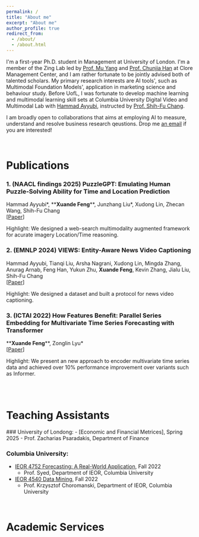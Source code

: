 ```yaml
---
permalink: /
title: "About me"
excerpt: "About me"
author_profile: true
redirect_from: 
  - /about/
  - /about.html
---
```



I'm a first-year Ph.D. student in Management at University of London. I'm a member of the Zing Lab led by [Prof. Mu Yang](https://www.bbk.ac.uk/our-staff/profile/9356136/mu-yang) and [Prof. Chunjia Han](https://www.bbk.ac.uk/our-staff/profile/9337799/chunjia-han) at Clore Management Center, and I am rather fortunate to be jointly advised both of talented scholars. My primary research interests are AI tools', such as Multimodal Foundation Models', application in marketing science and behaviour study. Before UofL, I was fortunate to develop machine learning and multimodal learning skill sets at Columbia University Digital Video and Multimodal Lab with [Hammad Ayyubi](https://hammad001.github.io), instructed by [Prof. Shih-Fu Chang](https://www.engineering.columbia.edu/faculty-staff/directory/dean-shih-fu-chang).

I am broadly open to collaborations that aims at employing AI to measure, understand and resolve business research qeustions. Drop me <a href="mailto:xf2219@columbia.edu">an email</a> if you are interested!

<!--My research spans several fields of machine learning, including representation learning and deep learning frameworks design (e.g. Transformers), as well as Monte Carlo methods. Despite such diversity, I'm chiefly fond of the **theory-grounded algorithms** with applications in computer vision and robotics. Specifically, my research aims at making algorithms more *efficient* \[[1](#Topographer),[5](#HRF),[7](#OMC)\] and *scalable* \[[4](#Toeplitz),
[6](#GKAT)], as well as designing *simple but effective* \[[2](#SMKD)\] learning algorithms as a *better alternative to traditional heuristics* \[[3](#TANDEM)\].

<!--If you are interested in my research and would like collaboration, please feel free to contact me via email! :) -->

<!--**I'm applying for Fall 2023 CS Ph.D. programs and looking for Spring & Summer 2023 research assistant positions. Feel free to reach out!**-->

<br/>


<h1 id="publications"> Publications</h1>

### <a name="Human-like Image Location/Time Reasoning"></a> 1. **(NAACL findings 2025)** **PuzzleGPT: Emulating Human Puzzle-Solving Ability for Time and Location Prediction**
Hammad Ayyubi\*, **<b>Xuande Feng</b>\**, Junzhang Liu\*, Xudong Lin, Zhecan Wang, Shih-Fu Chang
<br>\[[Paper](https://arxiv.org/pdf/2501.14210)\]


Highlight: We designed a web-search multimodality augmented framework for acurate imagery Location/Time reasoning.


### <a name="VIEW"></a> 2. **(EMNLP 2024)** **VIEWS: Entity-Aware News Video Captioning**
Hammad Ayyubi, Tianqi Liu, Arsha Nagrani, Xudong Lin, Mingda Zhang, Anurag Arnab, Feng Han, Yukun Zhu, <b>Xuande Feng</b>, Kevin Zhang, Jialu Liu, Shih-Fu Chang
<br>\[[Paper](https://arxiv.org/pdf/2501.14210)\]


Highlight: We designed a dataset and built a protocol for news video captioning.


### <a name="How Features Work"></a> 3. **(ICTAI 2022)** **How Features Benefit: Parallel Series Embedding for Multivariate Time Series Forecasting with Transformer**
**<b>Xuande Feng</b>\**, Zonglin Lyu\*
<br>\[[Paper](https://ieeexplore.ieee.org/abstract/document/10098079)\]

<!--<img align='center' src="https://github.com/HL-hanlin/HL-hanlin.github.io/blob/master/images/ICML2023_front_image.png?raw=true"  width="820px"/>-->

Highlight: We present an new approach to encoder multivariate time series data and achieved over 10% performance improvement over variants such as Informer.
<br><br>

<!--### <a name="SMKD"></a> 2. **(Preprint 2023)** **Supervised Masked Knowledge Distillation for Few-shot Transformers**
***Han Lin**\*, Guangxing Han\*, Jiawei Ma, Shiyuan Huang, Xudong Lin, Shih-Fu Chang*
<br>[Paper coming soon]\[[Code](https://github.com/HL-hanlin/SMKD)\]\[[Slides](https://www.dropbox.com/s/29n9gjgzbqjqqbk/SMKD.pdf?dl=0)\]

<img align='center' src="https://github.com/HL-hanlin/HL-hanlin.github.io/blob/master/images/SMKD3.png?raw=true"  width="820px"/>

Highlight: We propose a novel framework for few-shot Transformers which incorporates label information into self-distillation. Compared with previous self-supervised methods, we allow intra-class knowledge distillation on both class and patch tokens, and introduce the challenging task of masked patch tokens reconstruction across intra-class images. 
<br><br>

<!--### <a name="TANDEM"></a> 3. **(ICRA 2023)** [**Active Tactile Exploration for 3D Object Recognition**](https://arxiv.org/abs/2209.08772)
*Jingxi Xu\*, **Han Lin\***, Shuran Song, Matei Ciocarlie*
<br>\[[Paper](https://arxiv.org/abs/2209.08772)\]\[[Blog](https://jxu.ai/tandem3d/)\]\[[Video](https://www.youtube.com/watch?v=z_90xVf1-88)\]

<img align='center' src="https://github.com/HL-hanlin/HL-hanlin.github.io/blob/master/images/TANDEM.png?raw=true" height='340px' width="700px"/>

Highlight: We propose TANDEM3D, a co-training framework for exploration and decision making to 3D object recognition with tactile signals. TANDEM3D is based on a novel encoder that builds 3D object representation from contact positions and normals using PointNet++, and enables 6DOF movement.
<br><br>


<!--### <a name="Toeplitz"></a> 4. **(ICML 2022)** [**From block-Toeplitz matrices to differential equations on graphs: towards a general theory for scalable masked Transformers**](http://arxiv.org/abs/2107.07999)
*Krzysztof Choromanski\*, **Han Lin**\*, Haoxian Chen\*, Tianyi Zhang, Arijit Sehanobish, Valerii Likhosherstov, Jack Parker-Holder, Tamas Sarlos, Adrian Weller, Thomas Weingarten*
<br>\[[Paper](http://arxiv.org/abs/2107.07999)\]\[[Code](https://github.com/HL-hanlin/GKAT)\]\[[Poster](https://icml.cc/media/PosterPDFs/ICML%202022/f231f2107df69eab0a3862d50018a9b2_mzhGQSV.png)\]

<img align='center' src="https://github.com/HL-hanlin/HL-hanlin.github.io/blob/master/images/Toeplitz.png?raw=true" height='200px'  width="700px"/>

Highlight: We leverage many mathematical techniques ranging from spectral analysis through dynamic programming and random walks and proposed a comprehensive approach for incorporating various masking mechanisms into Transformers architectures in a scalable way, including efficient d-dimensional RPE-masking and graph-kernel masking.
<br><br>

<!--### <a name="HRF"></a> 5. **(ICLR 2022)** [**Hybrid Random Features**](https://arxiv.org/abs/2110.04367)
*Krzysztof Choromanski\*, **Han Lin**\*, Haoxian Chen\*, Yuanzhe Ma\*, Arijit Sehanobish\*, Deepali Jain, Michael S Ryoo, Jake Varley, Andy Zeng, Valerii Likhosherstov, Dmitry Kalashnikov, Vikas Sindhwani, Adrian Weller*
<br>\[[Paper](https://arxiv.org/abs/2110.04367)\]\[[Code](https://github.com/HL-hanlin/HRF_ICLR2022)\]\[[Video](https://iclr.cc/virtual/2022/poster/6410)\]\[[Slides](https://iclr.cc/media/iclr-2022/Slides/6410.pdf)\]

<img align='center' src="https://github.com/HL-hanlin/HL-hanlin.github.io/blob/master/images/HRF.png?raw=true" width="750px"/>

Highlight: We propose a new class of random feature methods for linearizing softmax and Gaussian kernels called hybrid random features (HRFs) equipted with strong theoretical guarantees - unbiased approximation and strictly smaller worst-case relative errors than its counterparts.
<br><br>

<!--### <a name="GKAT"></a> 6. **(Preprint 2021)** [**Graph Kernel Attention Transformers**](https://github.com/HL-hanlin/GKAT/blob/main/GKAT_16Jul2021.pdf)
*Krzysztof Choromanski\*, **Han Lin**\*, Haoxian Chen\*, Jack Parker-Holder*
<br>\[[Paper](https://github.com/HL-hanlin/GKAT/blob/main/GKAT_16Jul2021.pdf)\]\[[Code](https://github.com/HL-hanlin/GKAT)\]

<img align='center' src="https://github.com/HL-hanlin/HL-hanlin.github.io/blob/master/images/GKAT.png?raw=true"  width="750px"/>

Highlight: We introduce a new class of graph neural networks, called GKAT, by combining several concepts that were so far studied independently - graph kernels, attention-based networks with structural priors and more recently, efficient Transformers architectures applying small memory footprint implicit attention methods via low rank decomposition techniques.
<br><br>


<!--### <a name="OMC"></a> 7. **(NeurIPS 2020)** [**Demystifying Orthogonal Monte Carlo and Beyond**](https://arxiv.org/abs/2005.13590)
***Han Lin**\*, Haoxian Chen\*, Tianyi Zhang, Clement Laroche, Krzysztof Choromanski*
<br>\[[Paper](https://arxiv.org/abs/2005.13590)\]\[[Code](https://github.com/HL-hanlin/OMC)\]\[[Video](https://slideslive.com/38936089/demystifying-orthogonal-monte-carlo-and-beyond?ref=search-presentations-orthogonal+monte+carlo+and+be)\]
<img align='center' src="https://github.com/HL-hanlin/HL-hanlin.github.io/blob/master/images/OMC.png?raw=true"  width="700px"/>

<img align='center' src="https://github.com/HL-hanlin/HL-hanlin.github.io/blob/master/images/OMC2.png?raw=true"  width="700px"/>

Highlight: In this paper we shed new light on the theoretical principles behind Orthogonal Monte Carlo (OMC), applying theory of negatively dependent random variables to obtain several new concentration results. We also propose a novel extensions of the method leveraging number theory techniques and particle algorithms, called Near-Orthogonal Monte Carlo (NOMC).
<br><br>

\* Co-First Authors, Equal Contribution.\\
<!--Slideslive video recording and conference poster presenter for \[[5](https://iclr.cc/virtual/2022/poster/6410), [7](https://slideslive.com/38936089/demystifying-orthogonal-monte-carlo-and-beyond?ref=search-presentations-orthogonal+monte+carlo+and+be)\]. \\Github code maintainer for \[[2](https://github.com/HL-hanlin/SMKD), [4](https://github.com/HL-hanlin/GKAT), [5](https://github.com/HL-hanlin/HRF_ICLR2022), [7](https://github.com/HL-hanlin/OMC)\], contributor for \[[3](https://jxu.ai/tandem3d/)\].-->

<br />



<h1 id="teaching"> Teaching Assistants</h1>
### University of Londong:
- [Economic and Financial Metrices], Spring 2025
  - Prof. Zacharias Psaradakis, Department of Finance
  
### Columbia University:
- [IEOR 4752 Forecasting: A Real-World Application](https://www.coursicle.com/columbia/courses/IEOR/), Fall 2022
  - Prof. Syed, Department of IEOR, Columbia University
- [IEOR 4540 Data Mining](https://www.coursicle.com/columbia/courses/IEOR/E4540/), Fall 2022
  - Prof. Krzysztof Choromanski, Department of IEOR, Columbia University


<br />



<h1 id="services"> Academic Services</h1>


<!--%%- Conference Reviewer: ICML 2022, 2023; NeurIPS 2022-->
<!--%%- Conference Volunteer: RSS 2022-->


